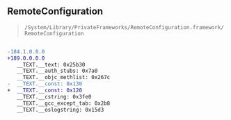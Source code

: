 ## RemoteConfiguration

> `/System/Library/PrivateFrameworks/RemoteConfiguration.framework/RemoteConfiguration`

```diff

-184.1.0.0.0
+189.0.0.0.0
   __TEXT.__text: 0x25b30
   __TEXT.__auth_stubs: 0x7a0
   __TEXT.__objc_methlist: 0x267c
-  __TEXT.__const: 0x130
+  __TEXT.__const: 0x120
   __TEXT.__cstring: 0x3fe0
   __TEXT.__gcc_except_tab: 0x2b8
   __TEXT.__oslogstring: 0x15d3

```
